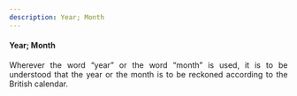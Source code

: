```yaml
---
description: Year; Month
---
```


#### Year; Month
<div style="text-align: justify">

Wherever the word “year” or the word “month” is used, it is to be understood that the year or the month is to be reckoned according to the British calendar.

</div>
